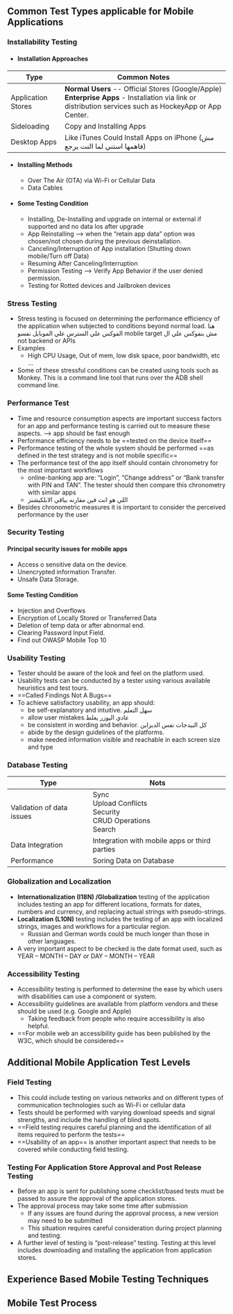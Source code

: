 ## Common Test Types applicable for Mobile Applications
### Installability Testing
- #### Installation Approaches

| Type               | Common Notes                                                                                                                                                |
| ------------------ | ----------------------------------------------------------------------------------------------------------------------------------------------------------- |
| Application Stores | **Normal Users** -- Official Stores (Google/Apple)<br>**Enterprise Apps** - Installation via link or distribution services such as HockeyApp or App Center. |
| Sideloading        | Copy and Installing Apps                                                                                                                                    |
| Desktop Apps       | Like iTunes Could Install Apps on iPhone (مش فاهمها استني لما النت يرجع)                                                                                    |
- #### Installing Methods 
	- Over The Air (OTA) via Wi-Fi or Cellular Data
	- Data Cables
- #### Some Testing Condition 
	- Installing, De-Installing and upgrade on internal or external if supported and no data los after upgrade
	- App Reinstalling --> when the “retain app data” option was chosen/not chosen during the previous deinstallation.
	- Canceling/Interruption of App installation (Shutting down mobile/Turn off Data)
	- Resuming After Canceling/Interruption 
	- Permission Testing --> Verify App Behavior if the user denied permission. 
	- Testing for Rotted devices and Jailbroken devices
### Stress Testing
- Stress testing is focused on determining the performance efficiency of the application when subjected to conditions beyond normal load.
هنا الفوكس علي السترس علي الموبايل نفسو mobile target مش بنفوكس علي ال not backend or APIs
- Examples 
	- High CPU Usage, Out of mem, low disk space, poor bandwidth, etc ...
- Some of these stressful conditions can be created using tools such as Monkey. This is a command line tool that runs over the ADB shell command line.
### Performance Test
- Time and resource consumption aspects are important success factors for an app and performance testing is carried out to measure these aspects. --> app should be fast enough 
- Performance efficiency needs to be ==tested on the device itself==
- Performance testing of the whole system should be performed ==as defined in the test strategy and is not mobile specific==
- The performance test of the app itself should contain chronometry for the most important workflows
	- online-banking app are: “Login”, “Change address” or “Bank transfer with PIN and TAN”. The tester should then compare this chronometry with similar apps
	- اللي هو انت فين مقارنه بباقي الابلكيشنز
- Besides chronometric measures it is important to consider the perceived performance by the user
### Security Testing
#### Principal security issues for mobile apps 
- Access o sensitive data on the device. 
- Unencrypted information Transfer. 
- Unsafe Data Storage.
#### Some Testing Condition
- Injection and Overflows
- Encryption of Locally Stored or Transferred Data
- Deletion of temp data or after abnormal end.
- Clearing Password Input Field.
- Find out OWASP Mobile Top 10
### Usability Testing 
- Tester should be aware of the look and feel on the platform used.
- Usability tests can be conducted by a tester using various available heuristics and test tours.
- ==Called Findings Not A Bugs==
- To achieve satisfactory usability, an app should:
	- be self-explanatory and intuitive. سهل التعلم 
	- allow user mistakes.عادي اليوزر يغلط 
	- be consistent in wording and behavior. كل البيدجات نفس الديزاين
	- abide by the design guidelines of the platforms.
	- make needed information visible and reachable in each screen size and type
### Database Testing

| Type                      | Nots                                                                |
| ------------------------- | ------------------------------------------------------------------- |
| Validation of data issues | Sync<br>Upload Conflicts <br>Security<br>CRUD Operations <br>Search |
| Data Integration          | Integration with mobile apps or third parties                       |
| Performance               | Soring Data on Database                                             |
### Globalization and Localization 
- **Internationalization (I18N) /Globalization** testing of the application includes testing an app for different locations, formats for dates, numbers and currency, and replacing actual strings with pseudo-strings.
- **Localization (L10N)** testing includes the testing of an app with localized strings, images and workflows for a particular region.
	- Russian and German words could be much longer than those in other languages.
- A very important aspect to be checked is the date format used, such as YEAR – MONTH – DAY or DAY – MONTH – YEAR
### Accessibility Testing 
- Accessibility testing is performed to determine the ease by which users with disabilities can use a component or system.
- Accessibility guidelines are available from platform vendors and these should be used (e.g. Google and Apple)
	- Taking feedback from people who require accessibility is also helpful.
- ==For mobile web an accessibility guide has been published by the W3C, which should be considered==

## Additional Mobile Application Test Levels 
### Field Testing 
- This could include testing on various networks and on different types of communication technologies such as Wi-Fi or cellular data
- Tests should be performed with varying download speeds and signal strengths, and include the handling of blind spots.
- ==Field testing requires careful planning and the identification of all items required to perform the tests==
- ==Usability of an app== is another important aspect that needs to be covered while conducting field testing.
### Testing For Application Store Approval and Post Release Testing
- Before an app is sent for publishing some checklist/based tests must be passed to assure the approval of the application stores.
- The approval process may take some time after submission
	- If any issues are found during the approval process, a new version may need to be submitted
	- This situation requires careful consideration during project planning and testing.
- A further level of testing is “post-release” testing. Testing at this level includes downloading and installing the application from application stores.

## Experience Based Mobile Testing Techniques
## Mobile Test Process